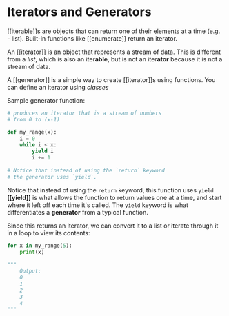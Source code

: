# Iterators and Generators
[[iterable]]s are objects that can return one of their elements at a time (e.g. - list). Built-in functions like [[enumerate]] return an iterator.

An [[iterator]]  is an object that represents a stream of data. This is different from a *list*, which is also an iter**able**, but is not an iter**ator** because it is not a stream of data.

A [[generator]] is a simple way to create [[iterator]]s using functions. You can define an iterator using *classes*

Sample generator function:
```py
# produces an iterator that is a stream of numbers 
# from 0 to (x-1)

def my_range(x):
	i = 0
	while i < x:
		yield i
		i += 1
		
# Notice that instead of using the `return` keyword
# the generator uses `yield`. 
```

Notice that instead of using the `return` keyword, this function uses `yield`
**[[yield]]** is what allows the function to return values one at a time, and start where it left off each time it's called.
 The `yield` keyword is what differentiates a **generator** from a typical function.

Since this returns an iterator, we can convert it to a list or iterate through it in a loop to view its contents:
```py
for x in my_range(5):
	print(x)
	
""" 
	Output:
	0
	1
	2
	3
	4
"""
```